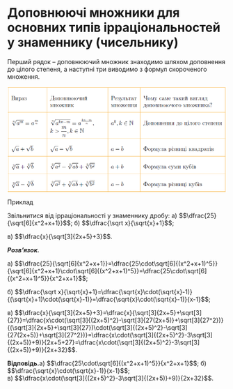 # Доповнюючі множники для основних типів ірраціональностей у знаменнику (чисельнику)

<p>Перший рядок – доповнюючий множник знаходимо шляхом доповнення до цілого степеня, а наступні три виводимо з формул скороченого множення.</p>
<div class="space"></div>
<div class="space"><p align="center"><img align="middle" class="image" src="../pics/m212.png"/></p></div>

<div class="space">
<div class="task-wrap">
<span class="task">Приклад</span>
<div class="task-text">
<p>Звільнитися від ірраціональності у знаменнику дробу: a) $$\dfrac{25}{\sqrt[6]{x^2+x+1}}$$; б) $$\dfrac{\sqrt x}{\sqrt{x}+1}$$;</p>
<p>в) $$\dfrac{x}{\sqrt[3]{2x+5}+3}$$.</p>
<p><b><i>Розв’язок.</i></b></p>
<p>a) $$\dfrac{25}{\sqrt[6]{x^2+x+1}}=\dfrac{25\cdot\sqrt[6]{(x^2+x+1)^5}}{\sqrt[6]{x^2+x+1}\cdot\sqrt[6]{(x^2+x+1)^5}}=\dfrac{25\cdot\sqrt[6]{(x^2+x+1)^5}}{x^2+x+1}$$;</p>
<p>б) $$\dfrac{\sqrt x}{\sqrt{x}+1}=\dfrac{\sqrt{x}\cdot(\sqrt{x}-1)}{(\sqrt{x}+1)\cdot(\sqrt{x}-1)}=\dfrac{\sqrt{x}\cdot(\sqrt{x}-1)}{x-1}$$;</p>
<p>в) $$\dfrac{x}{\sqrt[3]{2x+5}+3}=\dfrac{x}{\sqrt[3]{2x+5}+\sqrt[3]{27}}=\dfrac{x\cdot(\sqrt[3]{(2x+5)^2}-\sqrt[3]{27(2x+5)}+\sqrt[3]{27^2})}{(\sqrt[3]{2x+5}+\sqrt[3]{27})\cdot(\sqrt[3]{(2x+5)^2}-\sqrt[3]{27(2x+5)}+\sqrt[3]{27^2})}=\dfrac{x\cdot(\sqrt[3]{(2x+5)^2}-3\sqrt[3]{(2x+5)}+9)}{2x+5+27}=\dfrac{x\cdot(\sqrt[3]{(2x+5)^2}-3\sqrt[3]{(2x+5)}+9)}{2x+32}$$.</p>
<p><b>Вiдповiдь.</b>a) $$\dfrac{25\cdot\sqrt[6]{(x^2+x+1)^5}}{x^2+x+1}$$; б) $$\dfrac{\sqrt{x}\cdot(\sqrt{x}-1)}{x-1}$$;<br>в) $$\dfrac{x\cdot(\sqrt[3]{(2x+5)^2}-3\sqrt[3]{(2x+5)}+9)}{2x+32}$$.</p>
</div>
</div>
</div>